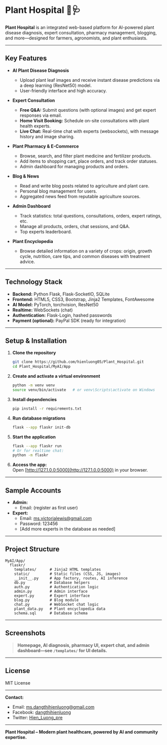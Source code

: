 # Plant Hospital 🌱🩺

**Plant Hospital** is an integrated web-based platform for AI-powered plant disease diagnosis, expert consultation, pharmacy management, blogging, and more—designed for farmers, agronomists, and plant enthusiasts.

---

## Key Features

- **AI Plant Disease Diagnosis**
  - Upload plant leaf images and receive instant disease predictions via a deep learning (ResNet50) model.
  - User-friendly interface and high accuracy.

- **Expert Consultation**
  - **Free Q&A:** Submit questions (with optional images) and get expert responses via email.
  - **Home Visit Booking:** Schedule on-site consultations with plant health experts.
  - **Live Chat:** Real-time chat with experts (websockets), with message history and image sharing.

- **Plant Pharmacy & E-Commerce**
  - Browse, search, and filter plant medicine and fertilizer products.
  - Add items to shopping cart, place orders, and track order statuses.
  - Admin dashboard for managing products and orders.

- **Blog & News**
  - Read and write blog posts related to agriculture and plant care.
  - Personal blog management for users.
  - Aggregated news feed from reputable agriculture sources.

- **Admin Dashboard**
  - Track statistics: total questions, consultations, orders, expert ratings, etc.
  - Manage all products, orders, chat sessions, and Q&A.
  - Top experts leaderboard.

- **Plant Encyclopedia**
  - Browse detailed information on a variety of crops: origin, growth cycle, nutrition, care tips, and common diseases with treatment advice.

---

## Technology Stack

- **Backend:** Python Flask, Flask-SocketIO, SQLite
- **Frontend:** HTML5, CSS3, Bootstrap, Jinja2 Templates, FontAwesome
- **AI Model:** PyTorch, torchvision, ResNet50
- **Realtime:** WebSockets (chat)
- **Authentication:** Flask-Login, hashed passwords
- **Payment (optional):** PayPal SDK (ready for integration)

---

## Setup & Installation

1. **Clone the repository**
   ```bash
   git clone https://github.com/hienluong05/Plant_Hospital.git
   cd Plant_Hospital/MyAI/App
   ```

2. **Create and activate a virtual environment**
   ```bash
   python -m venv venv
   source venv/bin/activate   # or venv\Scripts\activate on Windows
   ```

3. **Install dependencies**
   ```bash
   pip install -r requirements.txt
   ```

4. **Run database migrations**
   ```bash
   flask --app flaskr init-db
   ```

5. **Start the application**
   ```bash
   flask --app flaskr run
   # Or for realtime chat:
   python -m flaskr
   ```

6. **Access the app:**  
   Open [http://127.1.0.0:5000](http://127.1.0.0:5000) in your browser.

---

## Sample Accounts

- **Admin:**  
  - Email: (register as first user)
- **Expert:**  
  - Email: ms.victorialewis@gmail.com  
  - Password: 123456
  - [Add more experts in the database as needed]

---

## Project Structure

```
MyAI/App/
  flaskr/
    templates/      # Jinja2 HTML templates
    static/         # Static files (CSS, JS, images)
    __init__.py     # App factory, routes, AI inference
    db.py           # Database helpers
    auth.py         # Authentication logic
    admin.py        # Admin interface
    expert.py       # Expert interface
    blog.py         # Blog module
    chat.py         # WebSocket chat logic
    plant_data.py   # Plant encyclopedia data
    schema.sql      # Database schema
```

---

## Screenshots

> **Homepage, AI diagnosis, pharmacy UI, expert chat, and admin dashboard—see `/templates/` for UI details.**

---

## License

MIT License

---

**Contact:**  
- Email: ms.dangthihienluong@gmail.com  
- Facebook: [dangthihienluong](https://facebook.com/dangthihienluong/)  
- Twitter: [Hien_Luong_pre](https://x.com/Hien_Luong_pre)

---

**Plant Hospital – Modern plant healthcare, powered by AI and community expertise.**

